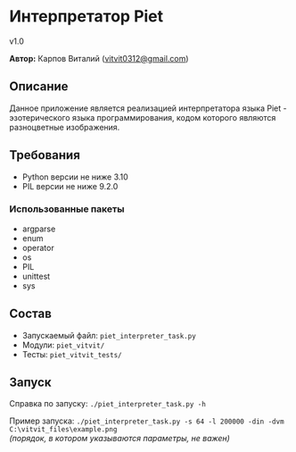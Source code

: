 # Интерпретатор Piet

v1.0

**Автор:** Карпов Виталий (vitvit0312@gmail.com)


## Описание

Данное приложение является реализацией интерпретатора языка Piet -
эзотерического языка программирования, кодом которого являются
разноцветные изображения.


## Требования

* Python версии не ниже 3.10
* PIL версии не ниже 9.2.0

### Использованные пакеты

* argparse
* enum
* operator
* os
* PIL
* unittest
* sys


## Состав

* Запускаемый файл: `piet_interpreter_task.py`
* Модули: `piet_vitvit/`
* Тесты: `piet_vitvit_tests/`


## Запуск

Справка по запуску: `./piet_interpreter_task.py -h`

Пример запуска: `./piet_interpreter_task.py -s 64 -l 200000 -din -dvm C:\vitvit_files\example.png`  
*(порядок, в котором указываются параметры, не важен)*

